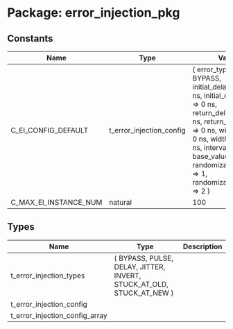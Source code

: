 # Package: error_injection_pkg

## Constants

| Name                  | Type                     | Value                                                                                                                                                                                                                                                                                                                                                                    | Description |
| --------------------- | ------------------------ | ------------------------------------------------------------------------------------------------------------------------------------------------------------------------------------------------------------------------------------------------------------------------------------------------------------------------------------------------------------------------ | ----------- |
| C_EI_CONFIG_DEFAULT   | t_error_injection_config |  (     error_type          => BYPASS,     initial_delay_min   => 0 ns,     initial_delay_max   => 0 ns,     return_delay_min    => 0 ns,     return_delay_max    => 0 ns,     width_min           => 0 ns,     width_max           => 0 ns,     interval            => 1,     base_value          => '0',     randomization_seed1 => 1,     randomization_seed2 => 2   ) |             |
| C_MAX_EI_INSTANCE_NUM | natural                  |  100                                                                                                                                                                                                                                                                                                                                                                     |             |
## Types

| Name                           | Type                                                                  | Description |
| ------------------------------ | --------------------------------------------------------------------- | ----------- |
| t_error_injection_types        | ( BYPASS, PULSE, DELAY, JITTER, INVERT, STUCK_AT_OLD, STUCK_AT_NEW )  |             |
| t_error_injection_config       |                                                                       |             |
| t_error_injection_config_array |                                                                       |             |
